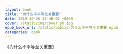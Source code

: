 ```yaml
---
layout: book
title: "为什么不平等至关重要"
date: 2019-10-26 12-40-02 +0800
cover: /static/img/cover_ph.jpg
epub_book_url: /static/public/为什么不平等至关重要.epub
categories: book
---
```


《为什么不平等至关重要》